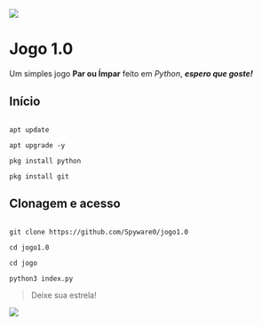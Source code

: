 ![](https://camo.githubusercontent.com/71b837571c48af3aa60a73dbc9d5936aa359d78efbfa8a6743cbbbc16b80ef4d/68747470733a2f2f63646e2e646973636f72646170702e636f6d2f6174746163686d656e74732f3830353930323039333930363630383138362f3830353931333937323533353539303932322f74656e6f722e676966)

# Jogo 1.0

Um simples jogo **Par ou Ímpar** feito em *Python*, ***espero que goste!***

## Início

```shell script

apt update

apt upgrade -y

pkg install python

pkg install git

```

## Clonagem e acesso

```shell script

git clone https://github.com/Spyware0/jogo1.0

cd jogo1.0

cd jogo

python3 index.py

```

>Deixe sua estrela!

![](https://camo.githubusercontent.com/71b837571c48af3aa60a73dbc9d5936aa359d78efbfa8a6743cbbbc16b80ef4d/68747470733a2f2f63646e2e646973636f72646170702e636f6d2f6174746163686d656e74732f3830353930323039333930363630383138362f3830353931333937323533353539303932322f74656e6f722e676966)
